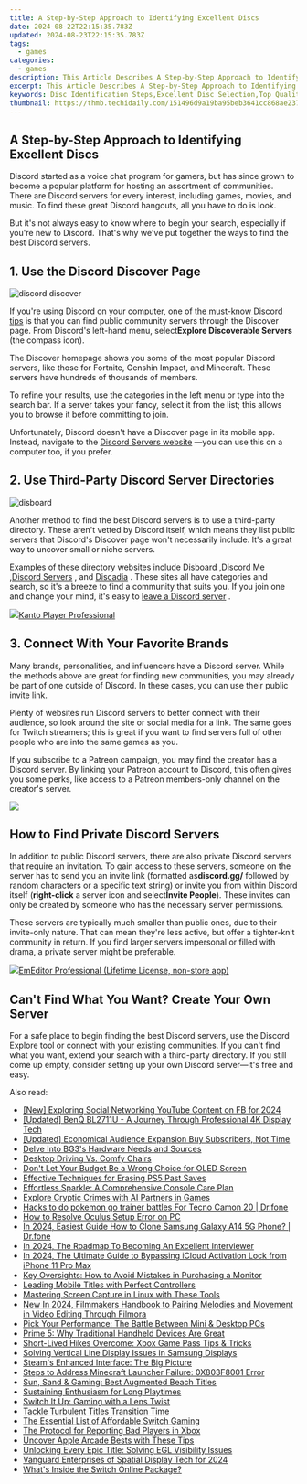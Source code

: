 ```yaml
---
title: A Step-by-Step Approach to Identifying Excellent Discs
date: 2024-08-22T22:15:35.783Z
updated: 2024-08-23T22:15:35.783Z
tags:
  - games
categories:
  - games
description: This Article Describes A Step-by-Step Approach to Identifying Excellent Discs
excerpt: This Article Describes A Step-by-Step Approach to Identifying Excellent Discs
keywords: Disc Identification Steps,Excellent Disc Selection,Top Quality Audio Discs,Identifying High-End Discs,Audio Disc Evaluation Guide,Selecting Perfect CDs,Superior Music Discography
thumbnail: https://thmb.techidaily.com/151496d9a19ba95beb3641cc868ae237a3532fbd921c881e6672274d100dff06.jpg
---
```


## A Step-by-Step Approach to Identifying Excellent Discs

 Discord started as a voice chat program for gamers, but has since grown to become a popular platform for hosting an assortment of communities. There are Discord servers for every interest, including games, movies, and music. To find these great Discord hangouts, all you have to do is look.

 But it's not always easy to know where to begin your search, especially if you're new to Discord. That's why we've put together the ways to find the best Discord servers.

## 1\. Use the Discord Discover Page

![discord discover](https://static1.makeuseofimages.com/wordpress/wp-content/uploads/2023/09/discord-discover.jpg)

 If you're using Discord on your computer, one of [the must-know Discord tips](https://www.makeuseof.com/tag/discord-tips-and-tricks/) is that you can find public community servers through the Discover page. From Discord's left-hand menu, select**Explore Discoverable Servers** (the compass icon).

 The Discover homepage shows you some of the most popular Discord servers, like those for Fortnite, Genshin Impact, and Minecraft. These servers have hundreds of thousands of members.

 To refine your results, use the categories in the left menu or type into the search bar. If a server takes your fancy, select it from the list; this allows you to browse it before committing to join.

 Unfortunately, Discord doesn't have a Discover page in its mobile app. Instead, navigate to the [Discord Servers website](https://discord.com/servers) —you can use this on a computer too, if you prefer.

## 2\. Use Third-Party Discord Server Directories

![disboard](https://static1.makeuseofimages.com/wordpress/wp-content/uploads/2023/09/disboard.jpg)

 Another method to find the best Discord servers is to use a third-party directory. These aren't vetted by Discord itself, which means they list public servers that Discord's Discover page won't necessarily include. It's a great way to uncover small or niche servers.

 Examples of these directory websites include [Disboard](https://disboard.org/) ,[Discord Me](https://discord.me/servers) ,[Discord Servers](https://discordservers.com/) , and [Discadia](https://discadia.com/) . These sites all have categories and search, so it's a breeze to find a community that suits you. If you join one and change your mind, it's easy to [leave a Discord server](https://www.makeuseof.com/how-to-leave-discord-server/) .

<!-- affiliate ads begin -->
<a href="https://secure.2checkout.com/order/checkout.php?PRODS=4742929&QTY=1&AFFILIATE=108875&CART=1"><img src="https://secure.avangate.com/images/merchant/e09fdffe648a30658a9657bbed7b2388/products/boxshot(2).png" border="0">Kanto Player Professional</a>
<!-- affiliate ads end -->
## 3\. Connect With Your Favorite Brands

 Many brands, personalities, and influencers have a Discord server. While the methods above are great for finding new communities, you may already be part of one outside of Discord. In these cases, you can use their public invite link.

 Plenty of websites run Discord servers to better connect with their audience, so look around the site or social media for a link. The same goes for Twitch streamers; this is great if you want to find servers full of other people who are into the same games as you.

 If you subscribe to a Patreon campaign, you may find the creator has a Discord server. By linking your Patreon account to Discord, this often gives you some perks, like access to a Patreon members-only channel on the creator's server.

<!-- affiliate ads begin -->
<a href="https://shop.mondly.com/affiliate.php?ACCOUNT=ATISTUDI&AFFILIATE=108875&PATH=https%3A%2F%2Fwww.mondly.com%3FAFFILIATE%3D108875%26RESOURCE%3D%2BGeneral%2B970x90%2B"><img src="https://secure.avangate.com/images/merchant/69c418c33ec2e1a4267fa9bb77fa1428/general-970x90.gif" border="0"></a>
<!-- affiliate ads end -->
## How to Find Private Discord Servers

 In addition to public Discord servers, there are also private Discord servers that require an invitation. To gain access to these servers, someone on the server has to send you an invite link (formatted as**discord.gg/** followed by random characters or a specific text string) or invite you from within Discord itself (**right-click** a server icon and select**Invite People**). These invites can only be created by someone who has the necessary server permissions.

 These servers are typically much smaller than public ones, due to their invite-only nature. That can mean they're less active, but offer a tighter-knit community in return. If you find larger servers impersonal or filled with drama, a private server might be preferable.

<!-- affiliate ads begin -->
<a href="https://shop.emeditor.com/order/checkout.php?PRODS=4631722&QTY=1&AFFILIATE=108875&CART=1"><img src="https://www.emeditor.com/wp-content/uploads/2023/05/frontpage2-2048x588.webp" border="0">EmEditor Professional (Lifetime License, non-store app)</a>
<!-- affiliate ads end -->
## Can't Find What You Want? Create Your Own Server

 For a safe place to begin finding the best Discord servers, use the Discord Explore tool or connect with your existing communities. If you can't find what you want, extend your search with a third-party directory. If you still come up empty, consider setting up your own Discord server—it's free and easy.


<ins class="adsbygoogle"
     style="display:block"
     data-ad-format="autorelaxed"
     data-ad-client="ca-pub-7571918770474297"
     data-ad-slot="1223367746"></ins>



<ins class="adsbygoogle"
     style="display:block"
     data-ad-client="ca-pub-7571918770474297"
     data-ad-slot="8358498916"
     data-ad-format="auto"
     data-full-width-responsive="true"></ins>





<span class="atpl-alsoreadstyle">Also read:</span>
<div><ul>
<li><a href="https://facebook-videos.techidaily.com/new-exploring-social-networking-youtube-content-on-fb-for-2024/"><u>[New] Exploring Social Networking  YouTube Content on FB for 2024</u></a></li>
<li><a href="https://extra-tips.techidaily.com/updated-benq-bl2711u-a-journey-through-professional-4k-display-tech/"><u>[Updated] BenQ BL2711U - A Journey Through Professional 4K Display Tech</u></a></li>
<li><a href="https://youtube-videos.techidaily.com/updated-economical-audience-expansion-buy-subscribers-not-time/"><u>[Updated] Economical Audience Expansion  Buy Subscribers, Not Time</u></a></li>
<li><a href="https://games-able.techidaily.com/delve-into-bg3s-hardware-needs-and-sources/"><u>Delve Into BG3's Hardware Needs and Sources</u></a></li>
<li><a href="https://games-able.techidaily.com/desktop-driving-vs-comfy-chairs/"><u>Desktop Driving Vs. Comfy Chairs</u></a></li>
<li><a href="https://games-able.techidaily.com/dont-let-your-budget-be-a-wrong-choice-for-oled-screen/"><u>Don't Let Your Budget Be a Wrong Choice for OLED Screen</u></a></li>
<li><a href="https://games-able.techidaily.com/effective-techniques-for-erasing-ps5-past-saves/"><u>Effective Techniques for Erasing PS5 Past Saves</u></a></li>
<li><a href="https://games-able.techidaily.com/effortless-sparkle-a-comprehensive-console-care-plan/"><u>Effortless Sparkle: A Comprehensive Console Care Plan</u></a></li>
<li><a href="https://games-able.techidaily.com/explore-cryptic-crimes-with-ai-partners-in-games/"><u>Explore Cryptic Crimes with AI Partners in Games</u></a></li>
<li><a href="https://android-pokemon-go.techidaily.com/hacks-to-do-pokemon-go-trainer-battles-for-tecno-camon-20-drfone-by-drfone-virtual-android/"><u>Hacks to do pokemon go trainer battles For Tecno Camon 20 | Dr.fone</u></a></li>
<li><a href="https://games-able.techidaily.com/how-to-resolve-oculus-setup-error-on-pc/"><u>How to Resolve Oculus Setup Error on PC</u></a></li>
<li><a href="https://android-transfer.techidaily.com/in-2024-easiest-guide-how-to-clone-samsung-galaxy-a14-5g-phone-drfone-by-drfone-transfer-from-android-transfer-from-android/"><u>In 2024, Easiest Guide How to Clone Samsung Galaxy A14 5G Phone? | Dr.fone</u></a></li>
<li><a href="https://some-approaches.techidaily.com/in-2024-the-roadmap-to-becoming-an-excellent-interviewer/"><u>In 2024, The Roadmap To Becoming An Excellent Interviewer</u></a></li>
<li><a href="https://activate-lock.techidaily.com/in-2024-the-ultimate-guide-to-bypassing-icloud-activation-lock-from-iphone-11-pro-max-by-drfone-ios/"><u>In 2024, The Ultimate Guide to Bypassing iCloud Activation Lock from iPhone 11 Pro Max</u></a></li>
<li><a href="https://games-able.techidaily.com/key-oversights-how-to-avoid-mistakes-in-purchasing-a-monitor/"><u>Key Oversights: How to Avoid Mistakes in Purchasing a Monitor</u></a></li>
<li><a href="https://games-able.techidaily.com/leading-mobile-titles-with-perfect-controllers/"><u>Leading Mobile Titles with Perfect Controllers</u></a></li>
<li><a href="https://digital-screen-recording.techidaily.com/mastering-screen-capture-in-linux-with-these-tools/"><u>Mastering Screen Capture in Linux with These Tools</u></a></li>
<li><a href="https://audio-editing.techidaily.com/new-in-2024-filmmakers-handbook-to-pairing-melodies-and-movement-in-video-editing-through-filmora/"><u>New In 2024, Filmmakers Handbook to Pairing Melodies and Movement in Video Editing Through Filmora</u></a></li>
<li><a href="https://games-able.techidaily.com/pick-your-performance-the-battle-between-mini-and-desktop-pcs/"><u>Pick Your Performance: The Battle Between Mini & Desktop PCs</u></a></li>
<li><a href="https://games-able.techidaily.com/prime-5-why-traditional-handheld-devices-are-great/"><u>Prime 5: Why Traditional Handheld Devices Are Great</u></a></li>
<li><a href="https://games-able.techidaily.com/short-lived-hikes-overcome-xbox-game-pass-tips-and-tricks/"><u>Short-Lived Hikes Overcome: Xbox Game Pass Tips & Tricks</u></a></li>
<li><a href="https://techtrends.techidaily.com/solving-vertical-line-display-issues-in-samsung-displays/"><u>Solving Vertical Line Display Issues in Samsung Displays</u></a></li>
<li><a href="https://games-able.techidaily.com/steams-enhanced-interface-the-big-picture/"><u>Steam's Enhanced Interface: The Big Picture</u></a></li>
<li><a href="https://games-able.techidaily.com/steps-to-address-minecraft-launcher-failure-0x803f8001-error/"><u>Steps to Address Minecraft Launcher Failure: 0X803F8001 Error</u></a></li>
<li><a href="https://games-able.techidaily.com/sun-sand-and-gaming-best-augmented-beach-titles/"><u>Sun, Sand & Gaming: Best Augmented Beach Titles</u></a></li>
<li><a href="https://games-able.techidaily.com/sustaining-enthusiasm-for-long-playtimes/"><u>Sustaining Enthusiasm for Long Playtimes</u></a></li>
<li><a href="https://games-able.techidaily.com/switch-it-up-gaming-with-a-lens-twist/"><u>Switch It Up: Gaming with a Lens Twist</u></a></li>
<li><a href="https://games-able.techidaily.com/tackle-turbulent-titles-transition-time/"><u>Tackle Turbulent Titles Transition Time</u></a></li>
<li><a href="https://games-able.techidaily.com/the-essential-list-of-affordable-switch-gaming/"><u>The Essential List of Affordable Switch Gaming</u></a></li>
<li><a href="https://games-able.techidaily.com/the-protocol-for-reporting-bad-players-in-xbox/"><u>The Protocol for Reporting Bad Players in Xbox</u></a></li>
<li><a href="https://games-able.techidaily.com/uncover-apple-arcade-bests-with-these-tips/"><u>Uncover Apple Arcade Bests with These Tips</u></a></li>
<li><a href="https://games-able.techidaily.com/unlocking-every-epic-title-solving-egl-visibility-issues/"><u>Unlocking Every Epic Title: Solving EGL Visibility Issues</u></a></li>
<li><a href="https://some-skills.techidaily.com/vanguard-enterprises-of-spatial-display-tech-for-2024/"><u>Vanguard Enterprises of Spatial Display Tech for 2024</u></a></li>
<li><a href="https://games-able.techidaily.com/whats-inside-the-switch-online-package/"><u>What's Inside the Switch Online Package?</u></a></li>
</ul></div>
